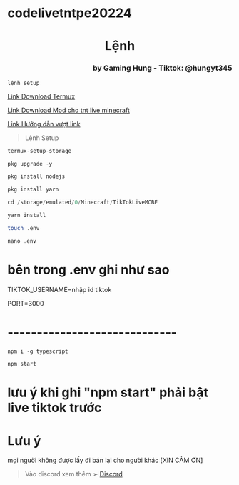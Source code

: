 # codelivetntpe20224
<h1 style="text-align: center;">Lệnh</h1>

<h3 style="text-align: right;">by Gaming Hung - Tiktok: @hungyt345</h3>

`lệnh setup`

<a href="https://f-droid.org/F-Droid.apk" target="_blank">Link Download Termux</a>

<a href="" target="_blank">Link Download Mod cho tnt live minecraft</a>

<a href="https://youtu.be/9Q5SUZXIWiE?si=ch3liEYcjrtrnNUV" target="_blank">Link Hướng dẫn vượt link</a>


> Lệnh Setup
```php
termux-setup-storage
```

```php
pkg upgrade -y
```

```php
pkg install nodejs
```

```php
pkg install yarn
```

```php
cd /storage/emulated/0/Minecraft/TikTokLiveMCBE
```

```php
yarn install
```

```php
touch .env
```

```php
nano .env
```
# bên trong .env ghi như sao

TIKTOK_USERNAME=nhập id tiktok

PORT=3000
# -----------------------------
```php
npm i -g typescript
```

```php
npm start
```
# lưu ý khi ghi "npm start" phải bật live tiktok trước

# Lưu ý
mọi người không được lấy đi bán lại cho người khác 
          [XIN CẢM ƠN]
> Vào discord xem thêm ➢
<a href="https://discord.com/invite/bEqZaNk3hw" target="_blank">Discord</a>
